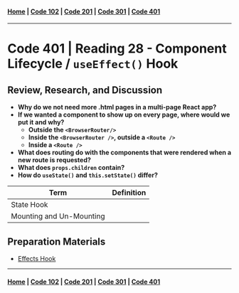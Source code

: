 #### [Home](../README.md) | [Code 102](../102main.md) | [Code 201](../201main.md) | [Code 301](../301main.md) | [Code 401](../401main.md)

---

# Code 401 | Reading 28 - Component Lifecycle / `useEffect()` Hook

## Review, Research, and Discussion

-   **Why do we not need more .html pages in a multi-page React app?**
-   **If we wanted a component to show up on every page, where would we put it and why?**
    -   **Outside the `<BrowserRouter/>`**
    -   **Inside the `<BrowserRouter />`, outside a `<Route />`**
    -   **Inside a `<Route />`**
-   **What does routing do with the components that were rendered when a new route is requested?**
-   **What does `props.children` contain?**
-   **How do `useState()` and `this.setState()` differ?**

| Term                     | Definition |
| ------------------------ | ---------- |
| State Hook               |            |
| Mounting and Un-Mounting |            |

## Preparation Materials

-   [Effects Hook](https://reactjs.org/docs/hooks-effect.html)

---

#### [Home](../README.md) | [Code 102](../102main.md) | [Code 201](../201main.md) | [Code 301](../301main.md) | [Code 401](../401main.md)
